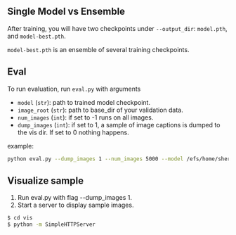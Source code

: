 ## Single Model vs Ensemble
After training, you will have two checkpoints under `--output_dir`: `model.pth`, and `model-best.pth`.

`model-best.pth` is an ensemble of several training checkpoints.

## Eval
To run evaluation, run `eval.py` with arguments


* `model` (`str`): path to trained model checkpoint.
* `image_root` (`str`): path to base_dir of your validation data.
* `num_images` (`int`): if set to -1 runs on all images.
* `dump_images` (`int`): if set to 1, a sample of image captions is dumped to the vis dir. If set to 0 nothing happens.

example:
```bash 
python eval.py --dump_images 1 --num_images 5000 --model /efs/home/sherdade/experiments/captioning/simao-adaptive-bottom-up-features-transformer-model/model-best.pth --infos_path /efs/home/sherdade/experiments/captioning/simao-adaptive-bottom-up-features-transformer-model/infos_fc_transformer_bu_adaptive-best.pkl --language_eval 1 --image_root /mydisk/Data/captioning_data/coco/
```

## Visualize sample
1. Run eval.py with flag --dump_images 1.
2. Start a server to display sample images.
```bash
$ cd vis
$ python -m SimpleHTTPServer
```
